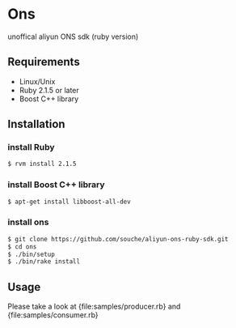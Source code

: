 # Ons

unoffical aliyun ONS sdk (ruby version)

## Requirements

* Linux/Unix
* Ruby 2.1.5 or later
* Boost C++ library

## Installation

### install Ruby

```sh
$ rvm install 2.1.5
```

### install Boost C++ library

```sh
$ apt-get install libboost-all-dev
```

### install ons

```sh
$ git clone https://github.com/souche/aliyun-ons-ruby-sdk.git
$ cd ons
$ ./bin/setup
$ ./bin/rake install
```

## Usage

Please take a look at {file:samples/producer.rb} and {file:samples/consumer.rb}
